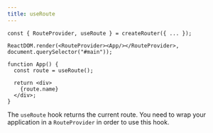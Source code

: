 ```yaml
---
title: useRoute
---
```


```tsx
const { RouteProvider, useRoute } = createRouter({ ... });

ReactDOM.render(<RouteProvider><App/></RouteProvider>, document.querySelector("#main"));

function App() {
  const route = useRoute();

  return <div>
    {route.name}
  </div>;
}
```

The `useRoute` hook returns the current route. You need to wrap your application in a `RouteProvider` in order to use this hook.